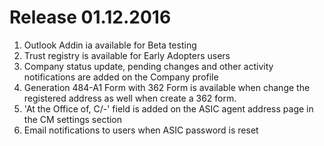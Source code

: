 # Release 01.12.2016
1. Outlook Addin ia available for Beta testing
2. Trust registry is  available for Early Adopters users
3. Company status update, pending changes and other activity notifications are added on the Company profile
4. Generation 484-A1 Form with 362 Form is available when change the registered address as well when create a 362 form.
5. 'At the Office of, C/-' field is added on the ASIC agent address page in the CM settings section 
6. Email notifications to users when ASIC password is reset


